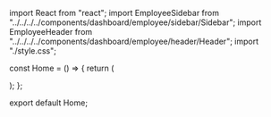 <!-- employee dashboard base -->

import React from "react";
import EmployeeSidebar from "../../../../components/dashboard/employee/sidebar/Sidebar";
import EmployeeHeader from "../../../../components/dashboard/employee/header/Header";
import "./style.css";

const Home = () => {
return (
<div className="emp-base">
<div className="emp-base-sidebar">
<EmployeeSidebar />
</div>
<div className="emp-container">
<div className="emp-base-header">
<EmployeeHeader />
</div>
<div className="emp-base-main emp-home"></div>
</div>
</div>
);
};

export default Home;

